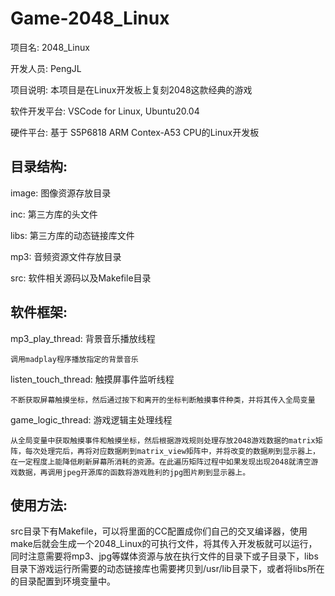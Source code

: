 # Game-2048_Linux

项目名: 2048_Linux

开发人员: PengJL

项目说明: 本项目是在Linux开发板上复刻2048这款经典的游戏

软件开发平台: VSCode for Linux, Ubuntu20.04

硬件平台: 基于 S5P6818 ARM Contex-A53 CPU的Linux开发板

## 目录结构:

image: 图像资源存放目录

inc: 第三方库的头文件

libs: 第三方库的动态链接库文件

mp3: 音频资源文件存放目录

src: 软件相关源码以及Makefile目录

## 软件框架:

mp3_play_thread: 背景音乐播放线程

    调用madplay程序播放指定的背景音乐

listen_touch_thread: 触摸屏事件监听线程

    不断获取屏幕触摸坐标，然后通过按下和离开的坐标判断触摸事件种类，并将其传入全局变量

game_logic_thread: 游戏逻辑主处理线程

    从全局变量中获取触摸事件和触摸坐标，然后根据游戏规则处理存放2048游戏数据的matrix矩阵，每次处理完后，再将对应数据刷到matrix_view矩阵中，并将改变的数据刷到显示器上，在一定程度上能降低刷新屏幕所消耗的资源。在此遍历矩阵过程中如果发现出现2048就清空游戏数据，再调用jpeg开源库的函数将游戏胜利的jpg图片刷到显示器上。

## 使用方法:

src目录下有Makefile，可以将里面的CC配置成你们自己的交叉编译器，使用make后就会生成一个2048_Linux的可执行文件，将其传入开发板就可以运行，同时注意需要将mp3、jpg等媒体资源与放在执行文件的目录下或子目录下，libs目录下游戏运行所需要的动态链接库也需要拷贝到/usr/lib目录下，或者将libs所在的目录配置到环境变量中。
